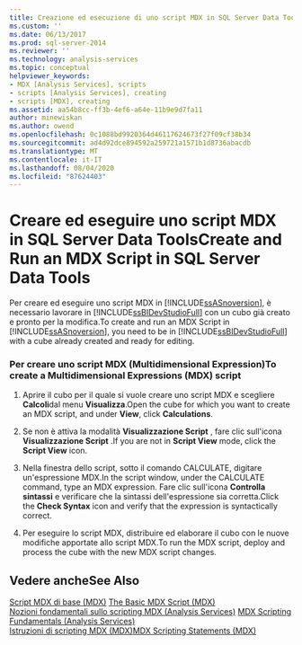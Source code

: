 ```yaml
---
title: Creazione ed esecuzione di uno script MDX in SQL Server Data Tools | Microsoft Docs
ms.custom: ''
ms.date: 06/13/2017
ms.prod: sql-server-2014
ms.reviewer: ''
ms.technology: analysis-services
ms.topic: conceptual
helpviewer_keywords:
- MDX [Analysis Services], scripts
- scripts [Analysis Services], creating
- scripts [MDX], creating
ms.assetid: aa54b8cc-ff3b-4ef6-a64e-11b9e9d7fa11
author: minewiskan
ms.author: owend
ms.openlocfilehash: 0c1088bd9920364d46117624673f27f09cf38b34
ms.sourcegitcommit: ad4d92dce894592a259721a1571b1d8736abacdb
ms.translationtype: MT
ms.contentlocale: it-IT
ms.lasthandoff: 08/04/2020
ms.locfileid: "87624403"
---
```

# <a name="create-and-run-an-mdx-script-in-sql-server-data-tools"></a><span data-ttu-id="9c12c-102">Creare ed eseguire uno script MDX in SQL Server Data Tools</span><span class="sxs-lookup"><span data-stu-id="9c12c-102">Create and Run an MDX Script in SQL Server Data Tools</span></span>
  <span data-ttu-id="9c12c-103">Per creare ed eseguire uno script MDX in  [!INCLUDE[ssASnoversion](../../includes/ssasnoversion-md.md)], è necessario lavorare in [!INCLUDE[ssBIDevStudioFull](../../includes/ssbidevstudiofull-md.md)] con un cubo già creato e pronto per la modifica.</span><span class="sxs-lookup"><span data-stu-id="9c12c-103">To create and run an MDX Script in  [!INCLUDE[ssASnoversion](../../includes/ssasnoversion-md.md)], you need to be in [!INCLUDE[ssBIDevStudioFull](../../includes/ssbidevstudiofull-md.md)] with a cube already created and ready for editing.</span></span>  
  
### <a name="to-create-a-multidimensional-expressions-mdx-script"></a><span data-ttu-id="9c12c-104">Per creare uno script MDX (Multidimensional Expression)</span><span class="sxs-lookup"><span data-stu-id="9c12c-104">To create a Multidimensional Expressions (MDX) script</span></span>  
  
1.  <span data-ttu-id="9c12c-105">Aprire il cubo per il quale si vuole creare uno script MDX e scegliere **Calcoli**dal menu **Visualizza**.</span><span class="sxs-lookup"><span data-stu-id="9c12c-105">Open the cube for which you want to create an MDX script, and under **View**, click **Calculations**.</span></span>  
  
2.  <span data-ttu-id="9c12c-106">Se non è attiva la modalità **Visualizzazione Script** , fare clic sull'icona **Visualizzazione Script** .</span><span class="sxs-lookup"><span data-stu-id="9c12c-106">If you are not in **Script View** mode, click the **Script View** icon.</span></span>  
  
3.  <span data-ttu-id="9c12c-107">Nella finestra dello script, sotto il comando CALCULATE, digitare un'espressione MDX.</span><span class="sxs-lookup"><span data-stu-id="9c12c-107">In the script window, under the CALCULATE command, type an MDX expression.</span></span> <span data-ttu-id="9c12c-108">Fare clic sull'icona **Controlla sintassi** e verificare che la sintassi dell'espressione sia corretta.</span><span class="sxs-lookup"><span data-stu-id="9c12c-108">Click the **Check Syntax** icon and verify that the expression is syntactically correct.</span></span>  
  
4.  <span data-ttu-id="9c12c-109">Per eseguire lo script MDX, distribuire ed elaborare il cubo con le nuove modifiche apportate allo script MDX.</span><span class="sxs-lookup"><span data-stu-id="9c12c-109">To run the MDX script, deploy and process the cube with the new MDX script changes.</span></span>  
  
## <a name="see-also"></a><span data-ttu-id="9c12c-110">Vedere anche</span><span class="sxs-lookup"><span data-stu-id="9c12c-110">See Also</span></span>  
 <span data-ttu-id="9c12c-111">[Script MDX di base &#40;MDX&#41;](mdx/the-basic-mdx-script-mdx.md) </span><span class="sxs-lookup"><span data-stu-id="9c12c-111">[The Basic MDX Script &#40;MDX&#41;](mdx/the-basic-mdx-script-mdx.md) </span></span>  
 <span data-ttu-id="9c12c-112">[Nozioni fondamentali sullo scripting MDX &#40;Analysis Services&#41;](mdx/mdx-scripting-fundamentals-analysis-services.md) </span><span class="sxs-lookup"><span data-stu-id="9c12c-112">[MDX Scripting Fundamentals &#40;Analysis Services&#41;](mdx/mdx-scripting-fundamentals-analysis-services.md) </span></span>  
 [<span data-ttu-id="9c12c-113">Istruzioni di scripting MDX &#40;MDX&#41;</span><span class="sxs-lookup"><span data-stu-id="9c12c-113">MDX Scripting Statements &#40;MDX&#41;</span></span>](/sql/mdx/mdx-scripting-statements-mdx)  
  
  
